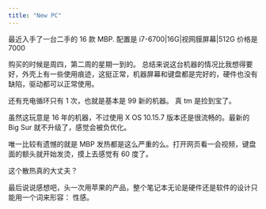 ```yaml
---
title: "New PC"
---
```


最近入手了一台二手的 16 款 MBP. 配置是 i7-6700|16G|视网膜屏幕|512G 价格是 7000

购买的时候是周四，第二周的星期一到的。
总结来说这台机器的情况比我想得要好，外壳上有一些使用痕迹，这挺正常，机器屏幕和键盘都是完好的，硬件也没有缺陷，驱动都可以正常使用。

还有充电循环只有 1 次，也就是基本是 99 新的机器。
真 tm 是捡到宝了。

虽然这玩意是 16 年的机器，不过使用 X OS 10.15.7 版本还是很流畅的。最新的 Big Sur 就不升级了，感觉会被负优化。

唯一比较有遗憾的就是 MBP 发热都是这么严重的么。打开网页看一会视频，键盘面的额头就开始发烫，摸上去感觉有 60 度了。

这个散热真的大丈夫？

最后说说感想吧，头一次用苹果的产品，整个笔记本无论是硬件还是软件的设计只能用一个词来形容： 性感。
